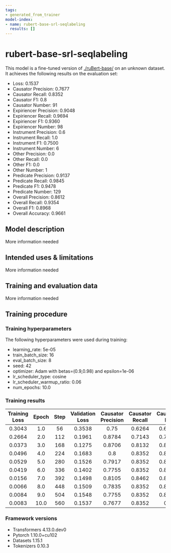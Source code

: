 ```yaml
---
tags:
- generated_from_trainer
model-index:
- name: rubert-base-srl-seqlabeling
  results: []
---
```


<!-- This model card has been generated automatically according to the information the Trainer had access to. You
should probably proofread and complete it, then remove this comment. -->

# rubert-base-srl-seqlabeling

This model is a fine-tuned version of [./ruBert-base/](https://huggingface.co/./ruBert-base/) on an unknown dataset.
It achieves the following results on the evaluation set:
- Loss: 0.1537
- Causator Precision: 0.7677
- Causator Recall: 0.8352
- Causator F1: 0.8
- Causator Number: 91
- Expiriencer Precision: 0.9048
- Expiriencer Recall: 0.9694
- Expiriencer F1: 0.9360
- Expiriencer Number: 98
- Instrument Precision: 0.6
- Instrument Recall: 1.0
- Instrument F1: 0.7500
- Instrument Number: 6
- Other Precision: 0.0
- Other Recall: 0.0
- Other F1: 0.0
- Other Number: 1
- Predicate Precision: 0.9137
- Predicate Recall: 0.9845
- Predicate F1: 0.9478
- Predicate Number: 129
- Overall Precision: 0.8612
- Overall Recall: 0.9354
- Overall F1: 0.8968
- Overall Accuracy: 0.9661

## Model description

More information needed

## Intended uses & limitations

More information needed

## Training and evaluation data

More information needed

## Training procedure

### Training hyperparameters

The following hyperparameters were used during training:
- learning_rate: 5e-05
- train_batch_size: 16
- eval_batch_size: 8
- seed: 42
- optimizer: Adam with betas=(0.9,0.98) and epsilon=1e-06
- lr_scheduler_type: cosine
- lr_scheduler_warmup_ratio: 0.06
- num_epochs: 10.0

### Training results

| Training Loss | Epoch | Step | Validation Loss | Causator Precision | Causator Recall | Causator F1 | Causator Number | Expiriencer Precision | Expiriencer Recall | Expiriencer F1 | Expiriencer Number | Instrument Precision | Instrument Recall | Instrument F1 | Instrument Number | Other Precision | Other Recall | Other F1 | Other Number | Predicate Precision | Predicate Recall | Predicate F1 | Predicate Number | Overall Precision | Overall Recall | Overall F1 | Overall Accuracy |
|:-------------:|:-----:|:----:|:---------------:|:------------------:|:---------------:|:-----------:|:---------------:|:---------------------:|:------------------:|:--------------:|:------------------:|:--------------------:|:-----------------:|:-------------:|:-----------------:|:---------------:|:------------:|:--------:|:------------:|:-------------------:|:----------------:|:------------:|:----------------:|:-----------------:|:--------------:|:----------:|:----------------:|
| 0.3043        | 1.0   | 56   | 0.3538          | 0.75               | 0.6264          | 0.6826      | 91              | 0.7981                | 0.8469             | 0.8218         | 98                 | 0.0                  | 0.0               | 0.0           | 6                 | 0.0             | 0.0          | 0.0      | 1            | 0.8741              | 0.9690           | 0.9191       | 129              | 0.8204            | 0.8154         | 0.8179     | 0.9142           |
| 0.2664        | 2.0   | 112  | 0.1961          | 0.8784             | 0.7143          | 0.7879      | 91              | 0.9175                | 0.9082             | 0.9128         | 98                 | 0.6                  | 1.0               | 0.7500        | 6                 | 0.0             | 0.0          | 0.0      | 1            | 0.9398              | 0.9690           | 0.9542       | 129              | 0.9076            | 0.8769         | 0.8920     | 0.9399           |
| 0.0373        | 3.0   | 168  | 0.1275          | 0.8706             | 0.8132          | 0.8409      | 91              | 0.9223                | 0.9694             | 0.9453         | 98                 | 0.625                | 0.8333            | 0.7143        | 6                 | 0.0             | 0.0          | 0.0      | 1            | 0.9338              | 0.9845           | 0.9585       | 129              | 0.9066            | 0.9262         | 0.9163     | 0.9641           |
| 0.0496        | 4.0   | 224  | 0.1683          | 0.8                | 0.8352          | 0.8172      | 91              | 0.9143                | 0.9796             | 0.9458         | 98                 | 0.6667               | 1.0               | 0.8           | 6                 | 0.0             | 0.0          | 0.0      | 1            | 0.9270              | 0.9845           | 0.9549       | 129              | 0.8815            | 0.9385         | 0.9091     | 0.9608           |
| 0.0529        | 5.0   | 280  | 0.1526          | 0.7917             | 0.8352          | 0.8128      | 91              | 0.8991                | 1.0                | 0.9469         | 98                 | 0.6                  | 1.0               | 0.7500        | 6                 | 0.0             | 0.0          | 0.0      | 1            | 0.9203              | 0.9845           | 0.9513       | 129              | 0.8697            | 0.9446         | 0.9056     | 0.9627           |
| 0.0419        | 6.0   | 336  | 0.1402          | 0.7755             | 0.8352          | 0.8042      | 91              | 0.8962                | 0.9694             | 0.9314         | 98                 | 0.6                  | 1.0               | 0.7500        | 6                 | 0.0             | 0.0          | 0.0      | 1            | 0.9203              | 0.9845           | 0.9513       | 129              | 0.8636            | 0.9354         | 0.8981     | 0.9651           |
| 0.0156        | 7.0   | 392  | 0.1498          | 0.8105             | 0.8462          | 0.8280      | 91              | 0.9048                | 0.9694             | 0.9360         | 98                 | 0.6                  | 1.0               | 0.7500        | 6                 | 0.0             | 0.0          | 0.0      | 1            | 0.9137              | 0.9845           | 0.9478       | 129              | 0.8739            | 0.9385         | 0.9050     | 0.9661           |
| 0.0066        | 8.0   | 448  | 0.1509          | 0.7835             | 0.8352          | 0.8085      | 91              | 0.9057                | 0.9796             | 0.9412         | 98                 | 0.6                  | 1.0               | 0.7500        | 6                 | 0.0             | 0.0          | 0.0      | 1            | 0.9137              | 0.9845           | 0.9478       | 129              | 0.8665            | 0.9385         | 0.9010     | 0.9680           |
| 0.0084        | 9.0   | 504  | 0.1548          | 0.7755             | 0.8352          | 0.8042      | 91              | 0.9048                | 0.9694             | 0.9360         | 98                 | 0.6                  | 1.0               | 0.7500        | 6                 | 0.0             | 0.0          | 0.0      | 1            | 0.9137              | 0.9845           | 0.9478       | 129              | 0.8636            | 0.9354         | 0.8981     | 0.9656           |
| 0.0083        | 10.0  | 560  | 0.1537          | 0.7677             | 0.8352          | 0.8         | 91              | 0.9048                | 0.9694             | 0.9360         | 98                 | 0.6                  | 1.0               | 0.7500        | 6                 | 0.0             | 0.0          | 0.0      | 1            | 0.9137              | 0.9845           | 0.9478       | 129              | 0.8612            | 0.9354         | 0.8968     | 0.9661           |


### Framework versions

- Transformers 4.13.0.dev0
- Pytorch 1.10.0+cu102
- Datasets 1.15.1
- Tokenizers 0.10.3
